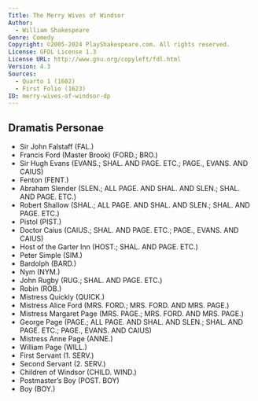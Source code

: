 ```yaml
---
Title: The Merry Wives of Windsor
Author: 
  - William Shakespeare
Genre: Comedy
Copyright: ©2005-2024 PlayShakespeare.com. All rights reserved.
License: GFDL License 1.3
License URL: http://www.gnu.org/copyleft/fdl.html
Version: 4.3
Sources:
  - Quarto 1 (1602)
  - First Folio (1623)
ID: merry-wives-of-windsor-dp
---
```


## Dramatis Personae


- Sir John Falstaff (FAL.)
- Francis Ford (Master Brook) (FORD.; BRO.)
- Sir Hugh Evans (EVANS.; SHAL. AND PAGE. ETC.; PAGE., EVANS. AND CAIUS)
- Fenton (FENT.)
- Abraham Slender (SLEN.; ALL PAGE. AND SHAL. AND SLEN.; SHAL. AND PAGE. ETC.)
- Robert Shallow (SHAL.; ALL PAGE. AND SHAL. AND SLEN.; SHAL. AND PAGE. ETC.)
- Pistol (PIST.)
- Doctor Caius (CAIUS.; SHAL. AND PAGE. ETC.; PAGE., EVANS. AND CAIUS)
- Host of the Garter Inn (HOST.; SHAL. AND PAGE. ETC.)
- Peter Simple (SIM.)
- Bardolph (BARD.)
- Nym (NYM.)
- John Rugby (RUG.; SHAL. AND PAGE. ETC.)
- Robin (ROB.)
- Mistress Quickly (QUICK.)
- Mistress Alice Ford (MRS. FORD.; MRS. FORD. AND MRS. PAGE.)
- Mistress Margaret Page (MRS. PAGE.; MRS. FORD. AND MRS. PAGE.)
- George Page (PAGE.; ALL PAGE. AND SHAL. AND SLEN.; SHAL. AND PAGE. ETC.; PAGE., EVANS. AND CAIUS)
- Mistress Anne Page (ANNE.)
- William Page (WILL.)
- First Servant (1. SERV.)
- Second Servant (2. SERV.)
- Children of Windsor (CHILD. WIND.)
- Postmaster’s Boy (POST. BOY)
- Boy (BOY.)
